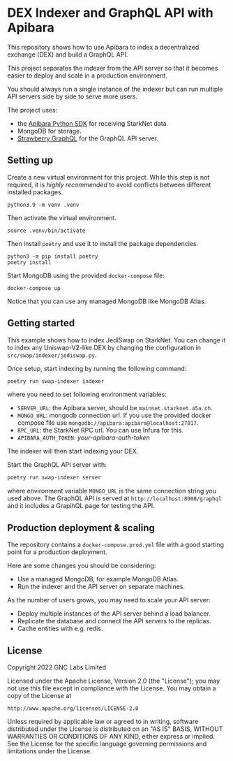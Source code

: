 # DEX Indexer and GraphQL API with Apibara

This repository shows how to use Apibara to index a decentralized exchange (DEX) and build a GraphQL API.

This project separates the indexer from the API server so that it becomes easier to deploy and scale in a production environment.

You should always run a single instance of the indexer but can run multiple API servers side by side to serve more users.

The project uses:

* the [Apibara Python SDK](https://www.apibara.com/docs/python-sdk) for receiving StarkNet data.
* MongoDB for storage.
* [Strawberry GraphQL](https://strawberry.rocks/) for the GraphQL API server.

## Setting up

Create a new virtual environment for this project. While this step is not required, it is _highly recommended_ to avoid conflicts between different installed packages.

    python3.9 -m venv .venv

Then activate the virtual environment.

    source .venv/bin/activate

Then install `poetry` and use it to install the package dependencies.

    python3 -m pip install poetry
    poetry install

Start MongoDB using the provided `docker-compose` file:

    docker-compose up

Notice that you can use any managed MongoDB like MongoDB Atlas.

## Getting started

This example shows how to index JediSwap on StarkNet. You can change it to index any Uniswap-V2-like DEX by changing the configuration in `src/swap/indexer/jediswap.py`.

Once setup, start indexing by running the following command:

```sh
poetry run swap-indexer indexer
```

where you need to set following environment variables:

* `SERVER_URL`: the Apibara server, should be `mainnet.starknet.a5a.ch`.
* `MONGO_URL`: mongodb connection url. If you use the provided docker compose file use `mongodb://apibara:apibara@localhost:27017`.
* `RPC_URL`: the StarkNet RPC url. You can use Infura for this.
* `APIBARA_AUTH_TOKEN`: _your-apibara-auth-token_

The indexer will then start indexing your DEX.

Start the GraphQL API server with:

```sh
poetry run swap-indexer server
```

where environment variable `MONGO_URL` is the same connection string you used above.
The GraphQL API is served at `http://localhost:8000/graphql` and
it includes a GrapihQL page for testing the API.

## Production deployment & scaling

The repository contains a `docker-compose.prod.yml` file with a good starting point for a production deployment.

Here are some changes you should be considering:

* Use a managed MongoDB, for example MongoDB Atlas.
* Run the indexer and the API server on separate machines.

As the number of users grows, you may need to scale your API server:

* Deploy multiple instances of the API server behind a load balancer.
* Replicate the database and connect the API servers to the replicas.
* Cache entities with e.g. redis.

## License

Copyright 2022 GNC Labs Limited

Licensed under the Apache License, Version 2.0 (the "License");
you may not use this file except in compliance with the License.
You may obtain a copy of the License at

    http://www.apache.org/licenses/LICENSE-2.0

Unless required by applicable law or agreed to in writing, software
distributed under the License is distributed on an "AS IS" BASIS,
WITHOUT WARRANTIES OR CONDITIONS OF ANY KIND, either express or implied.
See the License for the specific language governing permissions and
limitations under the License.
